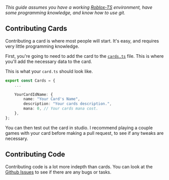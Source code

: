 *This guide assumes you have a working [Roblox-TS](https://roblox-ts.com/) environment, have some programming knowledge, and know how to use git.* 

## Contributing Cards
Contributing a card is where most people will start. It's easy, and requires very little programming knowledge.

First, you're going to need to add the card to the [`cards.ts`](https://github.com/Mistrustfully/tcg/blob/master/src/shared/cards.ts) file. This is where you'll add the necessary data to the card.

This is what your `card.ts` should look like.

```ts
export const Cards = {
	...

	YourCardIdName: {
		name: "Your Card's Name",
		description: "Your cards description.",
		mana: 0, // Your cards mana cost.
	},
};
```

You can then test out the card in studio. I recommend playing a couple games with your card before making a pull request, to see if any tweaks are necessary.

## Contributing Code
Contributing code is a lot more indepth than cards. You can look at the [Github Issues](https://github.com/Mistrustfully/tcg/labels/good%20first%20issue) to see if there are any bugs or tasks. 
